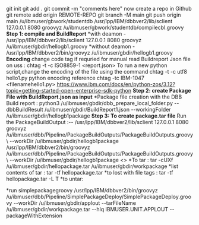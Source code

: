 git init
git add .
git commit -m "comments here"
now create a repo in Github
git remote add origin REMOTE-REPO
git branch -M main
git push origin main
/u/ibmuser/gbwork/studentdb
/usr/lpp/IBM/dbbver2/lib/sclient 127.0.0.1 8080 groovyz  /u/ibmuser/gbwork/studentdb/compilecbl.groovy
**Step 1: compile and BuildReport**
 *with deamon - /usr/lpp/IBM/dbbver2/lib/sclient 127.0.0.1 8080 groovyz /u/ibmuser/gbdir/hellogb1.groovy
  *without deamon - /usr/lpp/IBM/dbbver2/bin/groovyz /u/ibmuser/gbdir/hellogb1.groovy
**Encoding**
change code tag if requried for manual read Buildreport Json file on uss : chtag -t -c ISO8859-1 <report.json>
To run a new python script,change the encoding of the file using the command   chtag -t -c utf8 hello1.py
python encoding reference chtag -tc IBM-1047 <filenamehello1.py>
https://www.ibm.com/docs/en/python-zos/3.12?topic=getting-started-open-enterprise-sdk-python 
**Step 2: create Package File with BuildReport.json as input**
*Package file creation with the DBB Build report :
python3 /u/ibmuser/gbdir/dbb_prepare_local_folder.py --dbbBuildResult /u/ibmuser/gbdir/BuildReport1.json               --workingFolder /u/ibmuser/gbdir/hellogb1package
**Step 3: To create package.tar file**
Run the PackageBuildOutput :-- 
/usr/lpp/IBM/dbbver2/lib/sclient 127.0.0.1 8080 groovyz /u/ibmuser/dbb/Pipeline/PackageBuildOutputs/PackageBuildOutputs.groovy \ --workDir /u/ibmuser/gbdir/hellogb1package
/usr/lpp/IBM/dbbver2/bin/groovyz  /u/ibmuser/dbb/Pipeline/PackageBuildOutputs/PackageBuildOutputs.groovy \ --workDir /u/ibmuser/gbdir/hellogb1package
<<Error in this step>>
*To tar :
tar -cUXf /u/ibmuser/gbdir/hellopackage.tar  /u/ibmuser/gbdir/workpackage
*list contents of tar : tar -tf hellopackage.tar 
*to lost with file tags : tar -tf hellopackage.tar -L T
*to untar:

*run simplepackagegroovy
/usr/lpp/IBM/dbbver2/bin/groovyz  /u/ibmuser/dbb/Pipeline/SimplePackageDeploy/SimplePackageDeploy.groovy --workDir /u/ibmuser/gbdir/applout --tarFileName /u/ibmuser/gbdir/workpackage.tar --hlq IBMUSER.UNIT.APPLOUT --packageWithExtension


